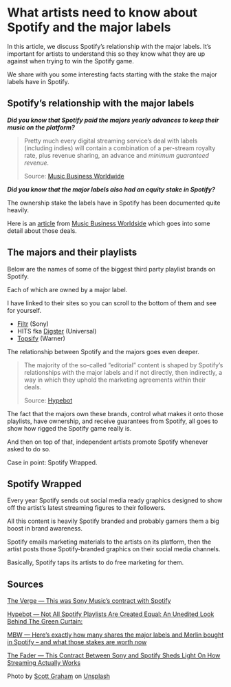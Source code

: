 # What artists need to know about Spotify and the major labels



In this article, we discuss Spotify’s relationship with the major labels. It’s important for artists to understand this so they know what they are up against when trying to win the Spotify game.

We share with you some interesting facts starting with the stake the major labels have in Spotify.

Spotify’s relationship with the major labels
--------------------------------------------

***Did you know that Spotify paid the majors yearly advances to keep their music on the platform?***

> Pretty much every digital streaming service’s deal with labels (including indies) will contain a combination of a per-stream royalty rate, plus revenue sharing, an advance and *minimum guaranteed revenue.*
> 
> Source: [Music Business Worldwide](https://www.musicbusinessworldwide.com/sony-we-share-spotify-advances-with-our-artists/)

***Did you know that the major labels also had an equity stake in Spotify?***

The ownership stake the labels have in Spotify has been documented quite heavily.

Here is an [article](https://www.musicbusinessworldwide.com/heres-exactly-how-many-shares-the-major-labels-and-merlin-bought-in-spotify-and-what-we-think-those-stakes-are-worth-now/) from [Music Business Worldside](https://www.musicbusinessworldwide.com/heres-exactly-how-many-shares-the-major-labels-and-merlin-bought-in-spotify-and-what-we-think-those-stakes-are-worth-now/) which goes into some detail about those deals.

The majors and their playlists
------------------------------

Below are the names of some of the biggest third party playlist brands on Spotify.

Each of which are owned by a major label.

I have linked to their sites so you can scroll to the bottom of them and see for yourself.

* [Filtr](https://filtr.com/) (Sony)
* HITS fka [Digster](https://www2.digster.fm/) (Universal)
* [Topsify](https://topsify.com/US) (Warner)

The relationship between Spotify and the majors goes even deeper.

> The majority of the so-called “editorial” content is shaped by Spotify’s relationships with the major labels and if not directly, then indirectly, a way in which they uphold the marketing agreements within their deals.
> 
> Source: [Hypebot](https://www.hypebot.com/hypebot/2017/06/secret-lives-of-playlists.html)

The fact that the majors own these brands, control what makes it onto those playlists, have ownership, and receive guarantees from Spotify, all goes to show how rigged the Spotify game really is.

And then on top of that, independent artists promote Spotify whenever asked to do so.

Case in point: Spotify Wrapped.

Spotify Wrapped
---------------

Every year Spotify sends out social media ready graphics designed to show off the artist’s latest streaming figures to their followers.

All this content is heavily Spotify branded and probably garners them a big boost in brand awareness.

Spotify emails marketing materials to the artists on its platform, then the artist posts those Spotify-branded graphics on their social media channels.

Basically, Spotify taps its artists to do free marketing for them.

**Sources**
-----------

[The Verge — This was Sony Music’s contract with Spotify](https://www.theverge.com/2015/5/19/8621581/sony-music-spotify-contract)

[Hypebot — Not All Spotify Playlists Are Created Equal: An Unedited Look Behind The Green Curtain:](https://www.hypebot.com/hypebot/2017/06/secret-lives-of-playlists.html) 

[MBW — Here’s exactly how many shares the major labels and Merlin bought in Spotify – and what those stakes are worth now](https://www.musicbusinessworldwide.com/heres-exactly-how-many-shares-the-major-labels-and-merlin-bought-in-spotify-and-what-we-think-those-stakes-are-worth-now/)

[The Fader — This Contract Between Sony and Spotify Sheds Light On How Streaming Actually Works](https://www.thefader.com/2015/05/19/sony-spotify-contract#:~:text=The%20contract%20between%20Sony%20and,negotiates%20a%20bigger%20advance%20from) 

Photo by [Scott Graham](https://unsplash.com/@homajob?utm_source=unsplash&utm_medium=referral&utm_content=creditCopyText) on [Unsplash](https://unsplash.com/s/photos/deal?utm_source=unsplash&utm_medium=referral&utm_content=creditCopyText)


